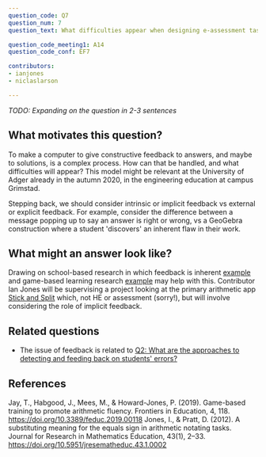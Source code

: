 ```yaml
---
question_code: Q7 
question_num: 7 
question_text: What difficulties appear when designing e-assessment tasks that give constructive feedback to students? 

question_code_meeting1: A14
question_code_conf: EF7 

contributors: 
- ianjones
- niclaslarson

---
```

*TODO: Expanding on the question in 2-3 sentences*

## What motivates this question?

To make a computer to give constructive feedback to answers, and maybe to solutions, is a complex process. How can that be handled, and what difficulties will appear? This model might be relevant at the University of Adger already in the autumn 2020, in the engineering education at campus Grimstad.

Stepping back, we should consider intrinsic or implicit feedback vs external or explicit feedback. For example, consider the difference between a message popping up to say an answer is right or wrong, vs a GeoGebra construction where a student 'discovers' an inherent flaw in their work. 


## What might an answer look like?

Drawing on school-based research in which feedback is inherent [example](https://doi.org/10.5951/jresematheduc.43.1.0002) and game-based learning research [example](https://doi.org/10.3389/feduc.2019.00118) may help with this. Contributor Ian Jones will be supervising a project looking at the primary arithmetic app [Stick and Split](https://www.stickandsplit.com) which, not HE or assessment (sorry!), but will involve considering the role of implicit feedback.

## Related questions

* The issue of feedback is related to [Q2: What are the approaches to detecting and feeding back on students' errors?](Q2.md)

## References
Jay, T., Habgood, J., Mees, M., & Howard-Jones, P. (2019). Game-based training to promote arithmetic fluency. Frontiers in Education, 4, 118. https://doi.org/10.3389/feduc.2019.00118
Jones, I., & Pratt, D. (2012). A substituting meaning for the equals sign in arithmetic notating tasks. Journal for Research in Mathematics Education, 43(1), 2–33. https://doi.org/10.5951/jresematheduc.43.1.0002
